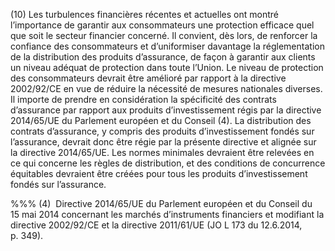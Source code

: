 (10) Les turbulences financières récentes et actuelles ont montré l’importance de garantir aux consommateurs une protection efficace quel que soit le secteur financier concerné. Il convient, dès lors, de renforcer la confiance des consommateurs et d’uniformiser davantage la réglementation de la distribution des produits d’assurance, de façon à garantir aux clients un niveau adéquat de protection dans toute l’Union. Le niveau de protection des consommateurs devrait être amélioré par rapport à la directive 2002/92/CE en vue de réduire la nécessité de mesures nationales diverses. Il importe de prendre en considération la spécificité des contrats d’assurance par rapport aux produits d’investissement régis par la directive 2014/65/UE du Parlement européen et du Conseil (4). La distribution des contrats d’assurance, y compris des produits d’investissement fondés sur l’assurance, devrait donc être régie par la présente directive et alignée sur la directive 2014/65/UE. Les normes minimales devraient être relevées en ce qui concerne les règles de distribution, et des conditions de concurrence équitables devraient être créées pour tous les produits d’investissement fondés sur l’assurance.

%%% (4)  Directive 2014/65/UE du Parlement européen et du Conseil du 15 mai 2014 concernant les marchés d’instruments financiers et modifiant la directive 2002/92/CE et la directive 2011/61/UE (JO L 173 du 12.6.2014, p. 349).